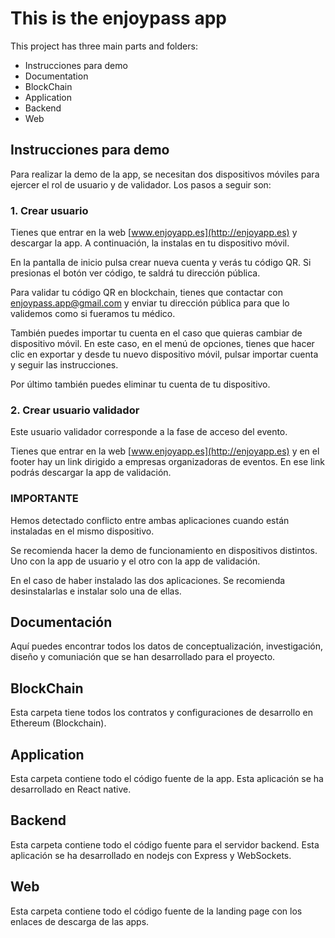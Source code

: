 # This is the enjoypass app

This project has three main parts and folders:

* Instrucciones para demo
* Documentation
* BlockChain
* Application
* Backend
* Web

## Instrucciones para demo
Para realizar la demo de la app, se necesitan dos dispositivos móviles para ejercer el rol de usuario y de validador. Los pasos a seguir son:

### 1. Crear usuario
Tienes que entrar en la web [www.enjoyapp.es](http://enjoyapp.es) y descargar la app. A continuación, la instalas en tu dispositivo móvil.

 En la pantalla de inicio pulsa crear nueva cuenta y verás tu código QR. Si presionas el botón ver código, te saldrá tu dirección pública.

Para validar tu código QR en blockchain, tienes que contactar con [enjoypass.app@gmail.com](mailto:enjoypass.app@gmail.com) y enviar tu dirección pública para que lo validemos como si fueramos tu médico.

También puedes importar tu cuenta en el caso que quieras cambiar de dispositivo móvil. En este caso, en el menú de opciones, tienes que hacer clic en exportar y desde tu nuevo dispositivo móvil, pulsar importar cuenta y seguir las instrucciones. 

Por último también puedes eliminar tu cuenta de tu dispositivo.

### 2. Crear usuario validador
Este usuario validador corresponde a la fase de acceso del evento. 

Tienes que entrar en la web [www.enjoyapp.es](http://enjoyapp.es) y en el footer hay un link dirigido a empresas organizadoras de eventos. En ese link podrás descargar la app de validación. 


### IMPORTANTE
Hemos detectado conflicto entre ambas aplicaciones cuando están instaladas en el mismo dispositivo. 

Se recomienda hacer la demo de funcionamiento en dispositivos distintos. Uno con la app de usuario y el otro con la app de validación.

En el caso de haber instalado las dos aplicaciones. Se recomienda desinstalarlas e instalar solo una de ellas.


## Documentación

Aquí puedes encontrar todos los datos de conceptualización, investigación, diseño y comuniación que se han desarrollado para el proyecto.

## BlockChain

Esta carpeta tiene todos los contratos y configuraciones de desarrollo en Ethereum (Blockchain).

## Application

Esta carpeta contiene todo el código fuente de la app. Esta aplicación se ha desarrollado en React native. 

## Backend

Esta carpeta contiene todo el código fuente para el servidor backend. Esta aplicación se ha desarrollado en nodejs con Express y WebSockets.

## Web

Esta carpeta contiene todo el código fuente de la landing page con los enlaces de descarga de las apps.










